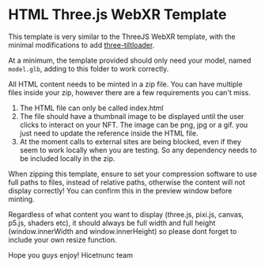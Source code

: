 # HTML Three.js WebXR Template

This template is very similar to the ThreeJS WebXR template, with the minimal modifications to add [three-tiltloader](https://github.com/icosa-gallery/three-tiltloader). 

At a minimum, the template provided should only need your model, named `model.glb`, adding to this folder to work correctly.

All HTML content needs to be minted in a zip file. You can have multiple files inside your zip, however there are a few requirements you can't miss.

1. The HTML file can only be called index.html
2. The file should have a thumbnail image to be displayed until the user clicks to interact on your NFT. The image can be png, jpg or a gif. you just need to update the <metadata> reference inside the HTML file.
3. At the moment calls to external sites are being blocked, even if they seem to work locally when you are testing. So any dependency needs to be included locally in the zip.

When zipping this template, ensure to set your compression software to use full paths to files, instead of relative paths, otherwise the content will not display correctly! You can confirm this in the preview window before minting.

Regardless of what content you want to display (three.js, pixi.js, canvas, p5.js, shaders etc), it should always be full width and full height (window.innerWidth and window.innerHeight) so please dont forget to include your own resize function.

Hope you guys enjoy!
Hicetnunc team
